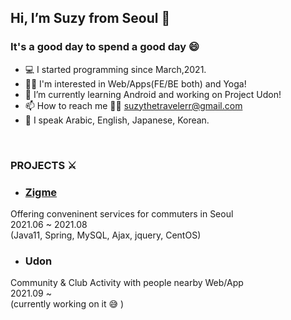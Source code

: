 ## Hi, I’m Suzy from Seoul 👋

### It's a good day to spend a good day 😄
- 💻 I started programming since March,2021.
- 👷‍♀️ I'm interested in Web/Apps(FE/BE both) and Yoga!
- 🌱 I’m currently learning Android and working on Project Udon!
- 📫 How to reach me 💁‍♀️ suzythetravelerr@gmail.com
- 👀 I speak Arabic, English, Japanese, Korean.

<br/>

### PROJECTS ⚔️
- ### <a href="http://itproject.ezenac.co.kr/zigme3/">Zigme</a>
Offering conveninent services for commuters in Seoul<br/>
2021.06 ~ 2021.08 <br/>
(Java11, Spring, MySQL, Ajax, jquery, CentOS)
- ### Udon
Community & Club Activity with people nearby Web/App<br/>
2021.09 ~ <br/>
(currently working on it 😅 )
<!---
suzy-thetraveler/suzy-thetraveler is a ✨ special ✨ repository because its `README.md` (this file) appears on your GitHub profile.
You can click the Preview link to take a look at your changes.
--->

